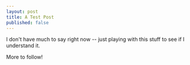 ```yaml
---
layout: post
title: A Test Post
published: false
---
```


I don't have much to say right now -- just playing with this stuff
to see if I understand it.

More to follow!
